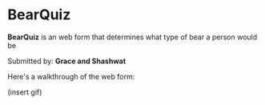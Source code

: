 # BearQuiz

**BearQuiz** is an web form that determines what type of bear a person would be

Submitted by: **Grace and Shashwat**

Here's a walkthrough of the web form:

(insert gif)

